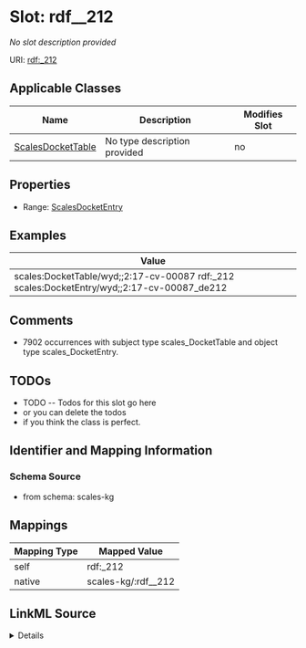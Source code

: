 

# Slot: rdf__212


_No slot description provided_





URI: [rdf:_212](http://www.w3.org/1999/02/22-rdf-syntax-ns#_212)



<!-- no inheritance hierarchy -->





## Applicable Classes

| Name | Description | Modifies Slot |
| --- | --- | --- |
| [ScalesDocketTable](../classes/ScalesDocketTable.md) | No type description provided |  no  |







## Properties

* Range: [ScalesDocketEntry](../classes/ScalesDocketEntry.md)






## Examples

| Value |
| --- |
| scales:DocketTable/wyd;;2:17-cv-00087 rdf:_212 scales:DocketEntry/wyd;;2:17-cv-00087_de212 |

## Comments

* 7902 occurrences with subject type scales_DocketTable and object type scales_DocketEntry.

## TODOs

* TODO -- Todos for this slot go here
* or you can delete the todos
* if you think the class is perfect.

## Identifier and Mapping Information







### Schema Source


* from schema: scales-kg




## Mappings

| Mapping Type | Mapped Value |
| ---  | ---  |
| self | rdf:_212 |
| native | scales-kg/:rdf__212 |




## LinkML Source

<details>
```yaml
name: rdf__212
description: No slot description provided
todos:
- TODO -- Todos for this slot go here
- or you can delete the todos
- if you think the class is perfect.
comments:
- 7902 occurrences with subject type scales_DocketTable and object type scales_DocketEntry.
examples:
- value: scales:DocketTable/wyd;;2:17-cv-00087 rdf:_212 scales:DocketEntry/wyd;;2:17-cv-00087_de212
from_schema: scales-kg
rank: 1000
slot_uri: rdf:_212
alias: rdf__212
domain_of:
- scales_DocketTable
range: scales_DocketEntry

```
</details>